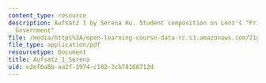 ```yaml
---
content_type: resource
description: Aufsatz 1 by Serena Hu. Student composition on Lenz's "Friend of the
  Government"
file: /media/https%3A/open-learning-course-data-rc.s3.amazonaws.com/21g-404-german-iv-spring-2005/e2ef6a8baa2f3974c1823cb78168712d_MIT21G_404S05_aufsatz1sere.pdf
file_type: application/pdf
resourcetype: Document
title: Aufsatz_1_Serena
uid: e2ef6a8b-aa2f-3974-c182-3cb78168712d
---
```

